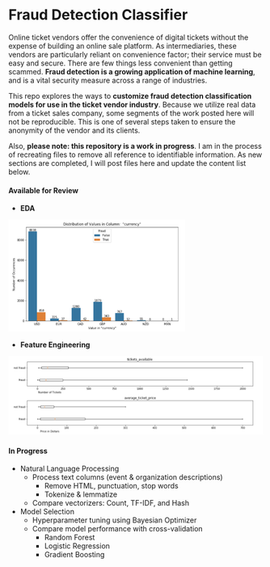 # Fraud Detection Classifier

Online ticket vendors offer the convenience of digital tickets without the expense of building an online sale platform. As intermediaries, these vendors are particularly reliant on convenience factor; their service must be easy and secure. There are few things less convenient than getting scammed. **Fraud detection is a growing application of machine learning**, and is a vital security measure across a range of industries.

This repo explores the ways to **customize fraud detection classification models for use in the ticket vendor industry**. Because we utilize real data from a ticket sales company, some segments of the work posted here will not be reproducible. This is one of several steps taken to ensure the anonymity of the vendor and its clients. 

Also, **please note: this repository is a work in progress**. I am in the process of recreating files to remove all reference to identifiable information. As new sections are completed, I will post files here and update the content list below. 

#### Available for Review
* **EDA**
<img src="images/EDA_img.png" width="350" />

* **Feature Engineering**
<img src="images/feat_eng1.png" width="650" />

#### In Progress
* Natural Language Processing
  * Process text columns (event & organization descriptions)
      * Remove HTML, punctuation, stop words
      * Tokenize & lemmatize
  * Compare vectorizers: Count, TF-IDF, and Hash
* Model Selection
   * Hyperparameter tuning using Bayesian Optimizer
   * Compare model performance with cross-validation
      * Random Forest
      * Logistic Regression
      * Gradient Boosting
      
